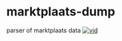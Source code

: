 # marktplaats-dump
  parser of marktplaats data
  [![vid](https://img.youtube.com/vi/5P6RZMv50Sg/0.jpg)](https://www.youtube.com/watch?v=5P6RZMv50Sg)
